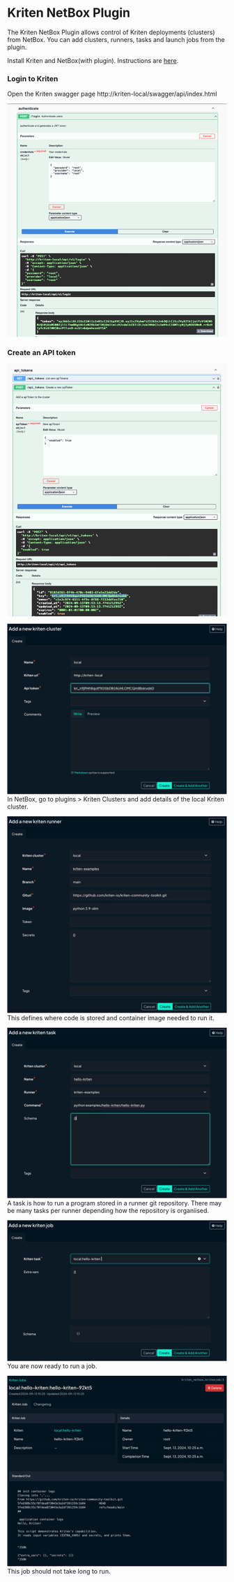 # Kriten NetBox Plugin

The Kriten NetBox Plugin allows control of Kriten deployments (clusters) from NetBox. You can add clusters, runners, tasks and launch jobs from the plugin.

Install Kriten and NetBox(with plugin). Instructions are [here](INSTALL.md).

### Login to Kriten
Open the Kriten swagger page http://kriten-local/swagger/api/index.html

![Login to Kriten](images/kriten-login.png)

### Create an API token

![Create Kriten API token](images/kriten-api-token.png)

![Add Kriten Cluster](images/netbox-add-cluster.png)
In NetBox, go to plugins > Kriten Clusters and add details of the local Kriten cluster.

![Add Kriten Runner](images/netbox-add-runner.png)
This defines where code is stored and container image needed to run it.

![Add Kriten Task](images/netbox-add-task.png)
A task is how to run a program stored in a runner git repository. There may be many tasks per runner depending how the repository is organiised.

![Add Kriten Job](images/netbox-add-job.png)
You are now ready to run a job.

![View Kriten Job](images/netbox-view-job.png)
This job should not take long to run.
